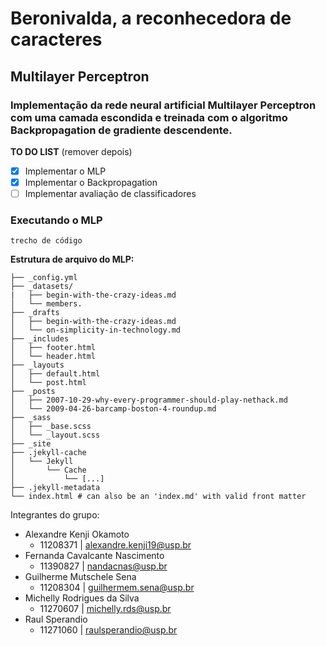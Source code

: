 
# **Beronivalda, a reconhecedora de caracteres**
## **Multilayer Perceptron**

### Implementação da rede neural artificial Multilayer Perceptron com uma camada escondida e treinada com o algoritmo Backpropagation de gradiente descendente.

**TO DO LIST** (remover depois)
- [x] Implementar o MLP
- [x] Implementar o Backpropagation
- [ ] Implementar avaliação de classificadores

### **Executando o MLP**
```
trecho de código
```


**Estrutura de arquivo do MLP:**
```
├── _config.yml
├── _datasets/
|   ├── begin-with-the-crazy-ideas.md
│   └── members.
├── _drafts
│   ├── begin-with-the-crazy-ideas.md
│   └── on-simplicity-in-technology.md
├── _includes
│   ├── footer.html
│   └── header.html
├── _layouts
│   ├── default.html
│   └── post.html
├── _posts
│   ├── 2007-10-29-why-every-programmer-should-play-nethack.md
│   └── 2009-04-26-barcamp-boston-4-roundup.md
├── _sass
│   ├── _base.scss
│   └── _layout.scss
├── _site
├── .jekyll-cache
│   └── Jekyll
│       └── Cache
│           └── [...]
├── .jekyll-metadata
└── index.html # can also be an 'index.md' with valid front matter
```
Integrantes do grupo:
* Alexandre Kenji Okamoto
   * 11208371 | alexandre.kenji19@usp.br
* Fernanda Cavalcante Nascimento 
   * 11390827 | nandacnas@usp.br
* Guilherme Mutschele Sena
   * 11208304 | guilhermem.sena@usp.br
* Michelly Rodrigues da Silva
   * 11270607 | michelly.rds@usp.br
* Raul Sperandio
   * 11271060 | raulsperandio@usp.br 

